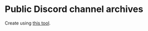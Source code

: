 # Public Discord channel archives

Create using [this tool](https://github.com/Tyrrrz/DiscordChatExporter).
